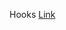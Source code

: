 Hooks [Link](https://users.metropolia.fi/~aarojy/root/Web-sovelluskehitys_TX00EY23-3007/React/Hooks/)
